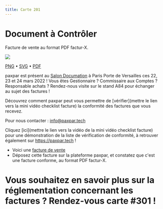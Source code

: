 ```yaml
---
title: Carte 201
---
```


# Document à Contrôler

Facture de vente au format PDF factur-X.


![](https://media.paxpar.tech/ludi/card_201_recto.png)

[PNG](https://media.paxpar.tech/ludi/card_201_recto.png) • [SVG](https://media.paxpar.tech/ludi/card_201_recto.svg) • [PDF](https://media.paxpar.tech/ludi/card_201_recto.pdf)

paxpar est présent au [Salon Documation](https://www.documation.fr/info_societe/527/paxpartech.html) à Paris Porte de Versailles ces 22, 23 et 24 mars 2022 ! Vous êtes Gestionnaire ? Commissaire aux Comptes ? Responsable achats ? Rendez-nous visite sur le stand A84 pour échanger au sujet des factures !

Découvrez comment paxpar peut vous permettre de [vérifier](mettre le lien vers la mini vidéo checklist facture) la conformité des factures que vous recevez.

Pour nous contacter : info@paxpar.tech

Cliquez [ici](mettre le lien vers la vidéo de la mini vidéo checklist facture) pour une démonstration de la liste de vérification de conformité, à retrouver également sur https://paxpar.tech !
- Voici une [facture de vente](/pdf/lorem_inv7_186.pdf)  
- Déposez cette facture sur la plateforme paxpar, et constatez que c'est une facture conforme, au format PDF factur-X.
# Vous souhaitez en savoir plus sur la réglementation concernant les factures ? Rendez-vous carte #301 !  


